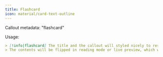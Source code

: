 ```yaml
---
title: Flashcard
icon: material/card-text-outline
---
```


Callout metadata: "flashcard"

Usage:
```md
> [!info|flashcard] The title and the callout will styled nicely to resemble a card
> The contents will be flipped in reading mode or live preview, which will show on hover
```